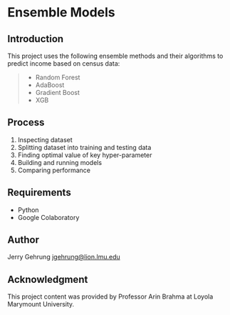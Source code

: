 # Ensemble Models

## Introduction
This project uses the following ensemble methods and their algorithms to predict income based on census data:
> - Random Forest
> - AdaBoost
> - Gradient Boost
> - XGB

## Process
1. Inspecting dataset
2. Splitting dataset into training and testing data
3. Finding optimal value of key hyper-parameter
4. Building and running models
5. Comparing performance

## Requirements
- Python
- Google Colaboratory

## Author
Jerry Gehrung jgehrung@lion.lmu.edu

## Acknowledgment
This project content was provided by Professor Arin Brahma at Loyola Marymount University.
